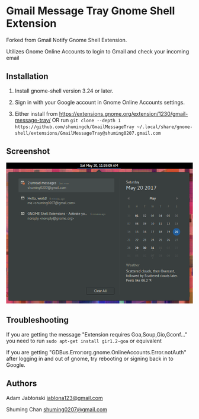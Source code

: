# Gmail Message Tray Gnome Shell Extension

Forked from Gmail Notify Gnome Shell Extension.

Utilizes Gnome Online Accounts to login to Gmail and check your incoming email

## Installation

1. Install gnome-shell version 3.24 or later. 

2. Sign in with your Google account in Gnome Online Accounts settings.

3. Either install from https://extensions.gnome.org/extension/1230/gmail-message-tray/
OR
run `git clone --depth 1 https://github.com/shumingch/GmailMessageTray ~/.local/share/gnome-shell/extensions/GmailMessageTray@shuming0207.gmail.com`

## Screenshot

![Gmail Message Tray](screenshot.png "Gmail Message Tray")

## Troubleshooting

If you are getting the message "Extension requires Goa,Soup,Gio,Gconf..."
you need to run `sudo apt-get install gir1.2-goa` or equivalent

If you are getting "GDBus.Error:org.gnome.OnlineAccounts.Error.notAuth" after logging in and out of gnome, try rebooting or signing back in to Google.

## Authors

Adam Jabłoński <jablona123@gmail.com>

Shuming Chan <shuming0207@gmail.com>
